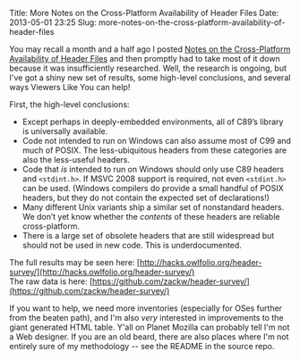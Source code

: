 Title: More Notes on the Cross-Platform Availability of Header Files
Date: 2013-05-01 23:25
Slug: more-notes-on-the-cross-platform-availability-of-header-files

You may recall a month and a half ago I posted [Notes on the
Cross-Platform Availability of Header
Files](/possibly-useful/notes-on-the-cross-platform-availability-of-header-files/)
and then promptly had to take most of it down because it was
insufficiently researched. Well, the research is ongoing, but I've got a
shiny new set of results, some high-level conclusions, and several ways
Viewers Like You can help!

First, the high-level conclusions:

* Except perhaps in deeply-embedded environments, all of C89’s
  library is universally available.
* Code not intended to run on Windows can also assume most of C99 and
  much of POSIX. The less-ubiquitous headers from these categories
  are also the less-useful headers.
* Code that *is* intended to run on Windows should only use C89
  headers and `<stdint.h>`. If MSVC 2008 support is required, not
  even `<stdint.h>` can be used. (Windows compilers do provide a
  small handful of POSIX headers, but they do not contain the
  expected set of declarations!)
* Many different Unix variants ship a similar set of nonstandard
  headers. We don’t yet know whether the *contents* of these headers
  are reliable cross-platform.
* There is a large set of obsolete headers that are still widespread
  but should not be used in new code. This is underdocumented.

The full results may be seen here: [http://hacks.owlfolio.org/header-survey/](http://hacks.owlfolio.org/header-survey/)  
The raw data is here: [https://github.com/zackw/header-survey/](https://github.com/zackw/header-survey/)

If you want to help, we need more inventories (especially for OSes
further from the beaten path), and I'm also *very* interested in
improvements to the giant generated HTML table. Y'all on Planet Mozilla
can probably tell I'm not a Web designer. If you are an old beard, there
are also places where I'm not entirely sure of my methodology -- see the
README in the source repo.

